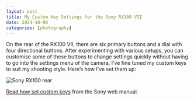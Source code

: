 ```yaml
---
layout: post
title: My Custom Key Settings for the Sony RX100 VII
date: 2024-10-06
categories: [photography]
---
```


On the rear of the RX100 VII, there are six primary buttons and a dial with four directional buttons. After experimenting with various setups, you can customise some of these buttons to change settings quickly without having to go into the settings menu of the camera, I’ve fine tuned my custom keys to suit my shooting style. Here’s how I’ve set them up:

![Sony RX100 rear](https://ik.imagekit.io/1wh3oo1zp/rx100-custom-keys_FbiodF95W)

[Read how set custom keys](https://helpguide.sony.net/dsc/1920/v1/en/contents/TP0001552923.html?search=custom%20key) from the Sony web manual.





